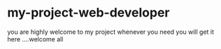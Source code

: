 # my-project-web-developer
you are highly welcome to my project whenever you need you will get it here ....welcome all
